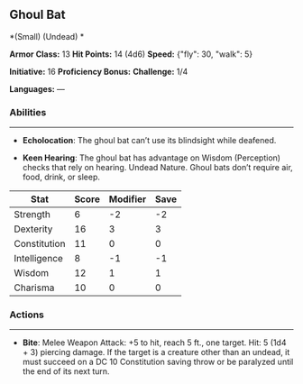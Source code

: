 ## Ghoul Bat
*(Small) (Undead) *

**Armor Class:** 13
**Hit Points:** 14 (4d6)
**Speed:** {"fly": 30, "walk": 5}

**Initiative:** 16
**Proficiency Bonus:**
**Challenge:** 1/4

**Languages:** —

### Abilities
 --- 
- **Echolocation**: The ghoul bat can’t use its blindsight while deafened.

- **Keen Hearing**: The ghoul bat has advantage on Wisdom (Perception) checks that rely on hearing. Undead Nature. Ghoul bats don’t require air, food, drink, or sleep.



| Stat | Score | Modifier | Save |
| ---- | ---- | ---- | ---- |
| Strength | 6 | -2 | -2 |
| Dexterity | 16 | 3 | 3 |
| Constitution | 11 | 0 | 0 |
| Intelligence | 8 | -1 | -1 |
| Wisdom | 12 | 1 | 1 |
| Charisma | 10 | 0 | 0 |

### Actions
 --- 
- **Bite**: Melee Weapon Attack: +5 to hit, reach 5 ft., one target. Hit: 5 (1d4 + 3) piercing damage. If the target is a creature other than an undead, it must succeed on a DC 10 Constitution saving  throw or be paralyzed until the end of its next turn.

